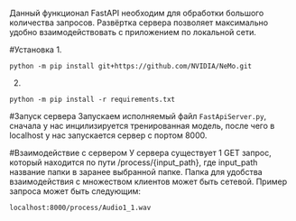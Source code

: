 Данный функционал FastAPI необходим для обработки большого количества запросов. Развёртка сервера позволяет максимально удобно взаимодействовать с приложением по локальной сети.

#Установка
1.
```
python -m pip install git+https://github.com/NVIDIA/NeMo.git
```
2.
```
python -m pip install -r requirements.txt
```

#Запуск сервера
Запускаем исполняемый файл `FastApiServer.py`, сначала у нас инцилизируется тренированная модель, после чего в localhost у нас запускается сервер с портом 8000.

#Взаимодействие с сервером
У сервера существует 1 GET запрос, который находится по пути /process/{input_path}, где input_path название папки в заранее выбранной папке. Папка для удобства взаимодействия с множеством клиентов может быть сетевой.
Пример запроса может быть следующим:
```
localhost:8000/process/Audio1_1.wav
```

